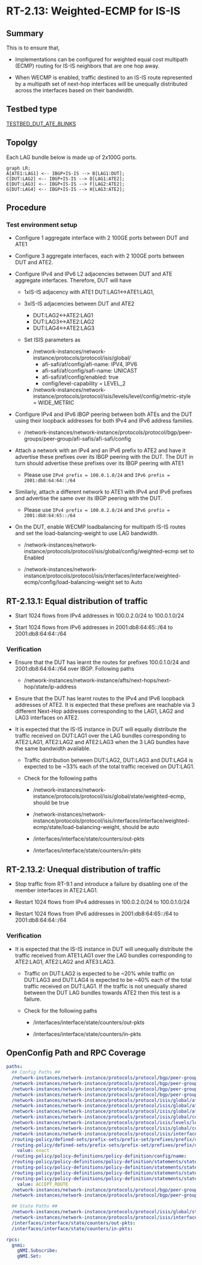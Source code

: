 # RT-2.13: Weighted-ECMP for IS-IS

## Summary

This is to ensure that,

*   Implementations can be configured for weighted equal cost multipath (ECMP)
    routing for IS-IS neighbors that are one hop away.

*   When WECMP is enabled, traffic destined to an IS-IS route represented by a
    multipath set of next-hop interfaces will be unequally distributed across
    the interfaces based on their bandwidth.

## Testbed type

[TESTBED_DUT_ATE_8LINKS](https://github.com/openconfig/featureprofiles/blob/main/topologies/atedut_8.testbed)

## Topolgy

Each LAG bundle below is made up of 2x100G ports.

```mermaid
graph LR;
A[ATE1:LAG1] <-- IBGP+IS-IS --> B[LAG1:DUT];
C[DUT:LAG2] <-- IBGP+IS-IS --> D[LAG1:ATE2];
E[DUT:LAG3] <-- IBGP+IS-IS --> F[LAG2:ATE2];
G[DUT:LAG4] <-- IBGP+IS-IS --> H[LAG3:ATE2];
```

## Procedure

### Test environment setup

*   Configure 1 aggregate interface with 2 100GE ports between DUT and ATE1
*   Configure 3 aggregate interfaces, each with 2 100GE ports between DUT and ATE2.
*   Configure IPv4 and IPv6 L2 adjacencies between DUT and ATE aggregate interfaces.
    Therefore, DUT will have
    * 1xIS-IS adjacency with ATE1 DUT:LAG1<->ATE1:LAG1, 
    * 3xIS-IS adjacencies between DUT and ATE2
        * DUT:LAG2<->ATE2:LAG1
        * DUT:LAG3<->ATE2:LAG2
        * DUT:LAG4<->ATE2:LAG3

    * Set ISIS parameters as
        * /network-instances/network-instance/protocols/protocol/isis/global/
            * afi-safi/af/config/afi-name: IPV4, IPV6
            * afi-safi/af/config/safi-name: UNICAST
            * afi-safi/af/config/enabled: true
            * config/level-capability = LEVEL_2
        * /network-instances/network-instance/protocols/protocol/isis/levels/level/config/metric-style = WIDE_METRIC

*   Configure IPv4 and IPv6 IBGP peering between both ATEs and the DUT using
    their loopback addresses for both IPv4 and IPv6 address families.

    *   /network-instances/network-instance/protocols/protocol/bgp/peer-groups/peer-group/afi-safis/afi-safi/config

*   Attach a network with an IPv4 and an IPv6 prefix to ATE2 and have it
    advertise these prefixes over its IBGP peering with the DUT. The DUT in turn
    should advertise these prefixes over its IBGP peering with ATE1

    *   Please use `IPv4 prefix = 100.0.1.0/24` and `IPv6 prefix =
        2001:db8:64:64::/64`

*   Similarly, attach a different network to ATE1 with IPv4 and IPv6 prefixes
    and advertise the same over its IBGP peering with the DUT.

    *   Please use `IPv4 prefix = 100.0.2.0/24` and `IPv6 prefix =
        2001:db8:64:65::/64`

*   On the DUT, enable WECMP loadbalancing for multipath IS-IS routes and set
    the load-balancing-weight to use LAG bandwidth.

    *   /network-instances/network-instance/protocols/protocol/isis/global/config/weighted-ecmp
        set to Enabled

    *   /network-instances/network-instance/protocols/protocol/isis/interfaces/interface/weighted-ecmp/config/load-balancing-weight
        set to Auto

## RT-2.13.1: Equal distribution of traffic

*   Start 1024 flows from IPv4 addresses in 100.0.2.0/24 to 100.0.1.0/24

*   Start 1024 flows from IPv6 addresses in 2001:db8:64:65::/64 to
    2001:db8:64:64::/64


### Verification

*   Ensure that the DUT has learnt the routes for prefixes 100.0.1.0/24 and
    2001:db8:64:64::/64 over IBGP. Following paths

    *   /network-instances/network-instance/afts/next-hops/next-hop/state/ip-address

*   Ensure that the DUT has learnt routes to the IPv4 and IPv6 loopback
    addresses of ATE2. It is expected that these prefixes are reachable via 3
    different Next-Hop addresses corresponding to the LAG1, LAG2 and LAG3
    interfaces on ATE2.

*   It is expected that the IS-IS instance in DUT will equally distribute the
    traffic received on DUT:LAG1 over the LAG bundles corresponding to
    ATE2:LAG1, ATE2:LAG2 and ATE2:LAG3 when the 3 LAG bundles have the same
    bandwidth available.

    *   Traffic distribution between DUT:LAG2, DUT:LAG3 and DUT:LAG4 is expected
        to be ~33% each of the total traffic received on DUT:LAG1.

    *   Check for the following paths

        *   /network-instances/network-instance/protocols/protocol/isis/global/state/weighted-ecmp,
            should be true

        *   /network-instances/network-instance/protocols/protocol/isis/interfaces/interface/weighted-ecmp/state/load-balancing-weight,
            should be auto

        *   /interfaces/interface/state/counters/out-pkts

        *   /interfaces/interface/state/counters/in-pkts

## RT-2.13.2: Unequal distribution of traffic

*   Stop traffic from RT-9.1 and introduce a failure by disabling one of the
    member interfaces in ATE2:LAG1.

*   Restart 1024 flows from IPv4 addresses in 100.0.2.0/24 to 100.0.1.0/24

*   Restart 1024 flows from IPv6 addresses in 2001:db8:64:65::/64 to
    2001:db8:64:64::/64


### Verification

*   It is expected that the IS-IS instance in DUT will unequally distribute the
    traffic received from ATE1:LAG1 over the LAG bundles corresponding to
    ATE2:LAG1, ATE2:LAG2 and ATE3:LAG3.

    *   Traffic on DUT:LAG2 is expected to be ~20% while traffic on DUT:LAG3 and
        DUT:LAG4 is expected to be ~40% each of the total traffic received on
        DUT:LAG1. If the traffic is not unequally shared between the DUT LAG
        bundles towards ATE2 then this test is a failure.

    *   Check for the following paths

        *   /interfaces/interface/state/counters/out-pkts

        *   /interfaces/interface/state/counters/in-pkts

## OpenConfig Path and RPC Coverage

```yaml
paths:
  ## Config Paths ##
  /network-instances/network-instance/protocols/protocol/bgp/peer-groups/peer-group/config/peer-group-name:
  /network-instances/network-instance/protocols/protocol/bgp/peer-groups/peer-group/config/peer-as:
  /network-instances/network-instance/protocols/protocol/bgp/peer-groups/peer-group/afi-safis/afi-safi/config/afi-safi-name:
  /network-instances/network-instance/protocols/protocol/bgp/peer-groups/peer-group/afi-safis/afi-safi/config/enabled:
  /network-instances/network-instance/protocols/protocol/isis/global/afi-safi/af/config/afi-name:
  /network-instances/network-instance/protocols/protocol/isis/global/afi-safi/af/config/safi-name:
  /network-instances/network-instance/protocols/protocol/isis/global/afi-safi/af/config/enabled:
  /network-instances/network-instance/protocols/protocol/isis/global/config/level-capability:
  /network-instances/network-instance/protocols/protocol/isis/levels/level/config/metric-style:
  /network-instances/network-instance/protocols/protocol/isis/global/config/weighted-ecmp:
  /network-instances/network-instance/protocols/protocol/isis/interfaces/interface/weighted-ecmp/config/load-balancing-weight:
  /routing-policy/defined-sets/prefix-sets/prefix-set/prefixes/prefix/config/ip-prefix:
  /routing-policy/defined-sets/prefix-sets/prefix-set/prefixes/prefix/config/masklength-range:
    value: exact
  /routing-policy/policy-definitions/policy-definition/config/name:
  /routing-policy/policy-definitions/policy-definition/statements/statement/config/name:
  /routing-policy/policy-definitions/policy-definition/statements/statement/conditions/match-prefix-set/config/prefix-set:
  /routing-policy/policy-definitions/policy-definition/statements/statement/conditions/match-prefix-set/config/match-set-options:
  /routing-policy/policy-definitions/policy-definition/statements/statement/actions/config/policy-result:
    value: ACCEPT_ROUTE
  /network-instances/network-instance/protocols/protocol/bgp/peer-groups/peer-group/afi-safis/afi-safi/apply-policy/config/import-policy:
  /network-instances/network-instance/protocols/protocol/bgp/peer-groups/peer-group/afi-safis/afi-safi/apply-policy/config/export-policy:

  ## State Paths ##
  /network-instances/network-instance/protocols/protocol/isis/global/state/weighted-ecmp:
  /network-instances/network-instance/protocols/protocol/isis/interfaces/interface/weighted-ecmp/state/load-balancing-weight:
  /interfaces/interface/state/counters/out-pkts:
  /interfaces/interface/state/counters/in-pkts:

rpcs:
  gnmi:
    gNMI.Subscribe:
    gNMI.Set:
```
